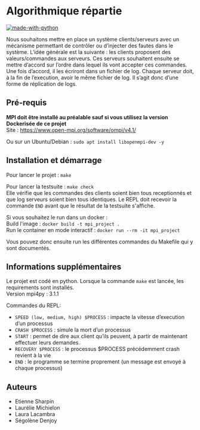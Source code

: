 # Algorithmique répartie
[![made-with-python](https://img.shields.io/badge/Made%20with-Python-1f425f.svg)](https://www.python.org/)

Nous souhaitons mettre en place un système clients/serveurs avec un mécanisme permettant de contrôler ou d’injecter des fautes dans le système. L’idée générale est la suivante : les clients proposent des valeurs/commandes aux serveurs. Ces serveurs souhaitent ensuite se mettre d’accord sur l’ordre dans lequel ils vont accepter ces commandes. Une fois d’accord, il les écriront dans un fichier de log. Chaque serveur doit, à la fin de l’execution, avoir le même fichier de log. Il s’agit donc d’une forme de réplication de logs.

## Pré-requis
**MPI doit être installé au préalable sauf si vous utilisez la version Dockerisée de ce projet**  
Site : https://www.open-mpi.org/software/ompi/v4.1/

Ou sur un Ubuntu/Debian : `sudo apt install libopenmpi-dev -y`

## Installation et démarrage
Pour lancer le projet : `make`  
  
Pour lancer la testsuite : `make check`  
Elle vérifie que les commandes des clients soient bien tous receptionnés et que log serveurs soient bien tous identiques. Le REPL doit recevoir la commande `END` avant que le résultat de la testsuite s'affiche.  



Si vous souhaitez le run dans un docker :  
Build l'image : `docker build -t mpi_project .`  
Run le container en mode interactif : `docker run --rm -it mpi_project`

Vous pouvez donc ensuite run les différentes commandes du Makefile qui y sont documentés.


## Informations supplémentaires
Le projet est codé en python. Lorsque la commande `make` est lancée, les requirements sont installés.  
Version mpi4py : 3.1.1
  
Commandes du REPL:  
* `SPEED (low, medium, high) $PROCESS` : impacte la vitesse d’execution d’un processus
* `CRASH $PROCESS` : simule la mort d’un processus
* `START` : permet de dire aux client qu’ils peuvent, à partir de maintenant effectuer leurs demandes.
* `RECOVERY $PROCESS` : le processus $PROCESS précédemment crash revient à la vie 
* `END` : le programme se termine proprement (un message est envoyé à chaque processus)

## Auteurs
* Etienne Sharpin
* Laurélie Michielon
* Laura Lacambra
* Ségolène Denjoy
